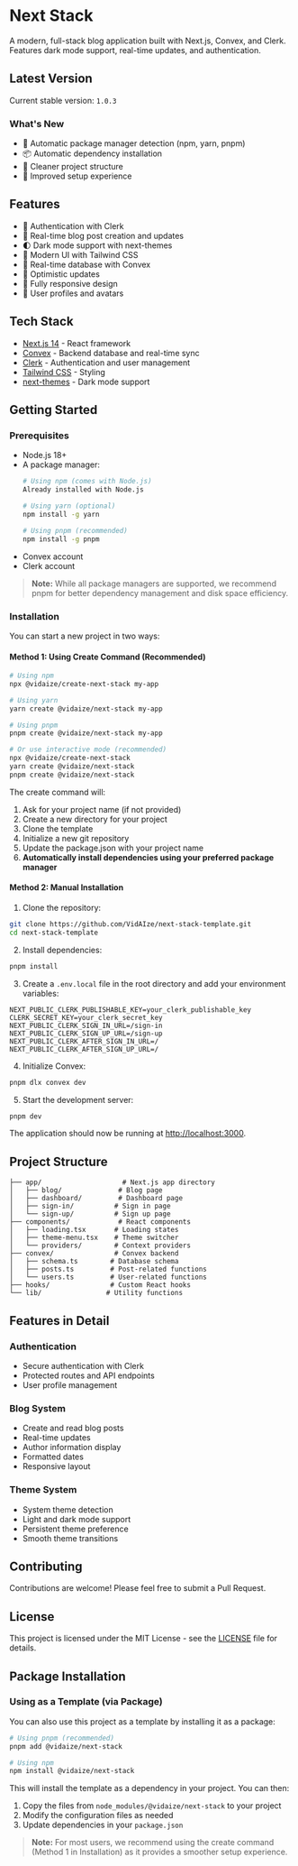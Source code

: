 # Next Stack

A modern, full-stack blog application built with Next.js, Convex, and Clerk. Features dark mode support, real-time updates, and authentication.

## Latest Version

Current stable version: `1.0.3`

### What's New
- 🔄 Automatic package manager detection (npm, yarn, pnpm)
- 📦 Automatic dependency installation
- 🧹 Cleaner project structure
- 🚀 Improved setup experience

## Features

- 🔐 Authentication with Clerk
- 📝 Real-time blog post creation and updates
- 🌓 Dark mode support with next-themes
- 🎨 Modern UI with Tailwind CSS
- 🚀 Real-time database with Convex
- 🔄 Optimistic updates
- 📱 Fully responsive design
- 👤 User profiles and avatars

## Tech Stack

- [Next.js 14](https://nextjs.org/) - React framework
- [Convex](https://convex.dev/) - Backend database and real-time sync
- [Clerk](https://clerk.dev/) - Authentication and user management
- [Tailwind CSS](https://tailwindcss.com/) - Styling
- [next-themes](https://github.com/pacocoursey/next-themes) - Dark mode support

## Getting Started

### Prerequisites

- Node.js 18+ 
- A package manager:
  ```bash
  # Using npm (comes with Node.js)
  Already installed with Node.js

  # Using yarn (optional)
  npm install -g yarn

  # Using pnpm (recommended)
  npm install -g pnpm
  ```
- Convex account
- Clerk account

> **Note:** While all package managers are supported, we recommend pnpm for better dependency management and disk space efficiency.

### Installation

You can start a new project in two ways:

#### Method 1: Using Create Command (Recommended)
```bash
# Using npm
npx @vidaize/create-next-stack my-app

# Using yarn
yarn create @vidaize/next-stack my-app

# Using pnpm
pnpm create @vidaize/next-stack my-app

# Or use interactive mode (recommended)
npx @vidaize/create-next-stack
yarn create @vidaize/next-stack
pnpm create @vidaize/next-stack
```

The create command will:
1. Ask for your project name (if not provided)
2. Create a new directory for your project
3. Clone the template
4. Initialize a new git repository
5. Update the package.json with your project name
6. **Automatically install dependencies using your preferred package manager**

#### Method 2: Manual Installation

1. Clone the repository:
```bash
git clone https://github.com/VidAIze/next-stack-template.git
cd next-stack-template
```

2. Install dependencies:
```bash
pnpm install
```

3. Create a `.env.local` file in the root directory and add your environment variables:
```env
NEXT_PUBLIC_CLERK_PUBLISHABLE_KEY=your_clerk_publishable_key
CLERK_SECRET_KEY=your_clerk_secret_key
NEXT_PUBLIC_CLERK_SIGN_IN_URL=/sign-in
NEXT_PUBLIC_CLERK_SIGN_UP_URL=/sign-up
NEXT_PUBLIC_CLERK_AFTER_SIGN_IN_URL=/
NEXT_PUBLIC_CLERK_AFTER_SIGN_UP_URL=/
```

4. Initialize Convex:
```bash
pnpm dlx convex dev
```

5. Start the development server:
```bash
pnpm dev
```

The application should now be running at [http://localhost:3000](http://localhost:3000).

## Project Structure

```
├── app/                    # Next.js app directory
│   ├── blog/              # Blog page
│   ├── dashboard/         # Dashboard page
│   ├── sign-in/          # Sign in page
│   └── sign-up/          # Sign up page
├── components/            # React components
│   ├── loading.tsx       # Loading states
│   ├── theme-menu.tsx    # Theme switcher
│   └── providers/        # Context providers
├── convex/               # Convex backend
│   ├── schema.ts        # Database schema
│   ├── posts.ts         # Post-related functions
│   └── users.ts         # User-related functions
├── hooks/               # Custom React hooks
└── lib/                # Utility functions
```

## Features in Detail

### Authentication
- Secure authentication with Clerk
- Protected routes and API endpoints
- User profile management

### Blog System
- Create and read blog posts
- Real-time updates
- Author information display
- Formatted dates
- Responsive layout

### Theme System
- System theme detection
- Light and dark mode support
- Persistent theme preference
- Smooth theme transitions

## Contributing

Contributions are welcome! Please feel free to submit a Pull Request.

## License

This project is licensed under the MIT License - see the [LICENSE](LICENSE) file for details.

## Package Installation

### Using as a Template (via Package)

You can also use this project as a template by installing it as a package:

```bash
# Using pnpm (recommended)
pnpm add @vidaize/next-stack

# Using npm
npm install @vidaize/next-stack
```

This will install the template as a dependency in your project. You can then:
1. Copy the files from `node_modules/@vidaize/next-stack` to your project
2. Modify the configuration files as needed
3. Update dependencies in your `package.json`

> **Note:** For most users, we recommend using the create command (Method 1 in Installation) as it provides a smoother setup experience.
